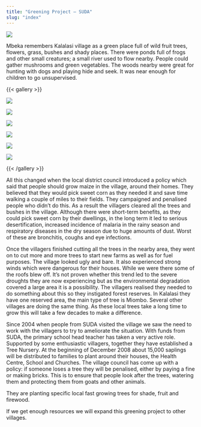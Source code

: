 ```yaml
---
title: "Greening Project – SUDA"
slug: "index"
---
```


![](/wp-content/2008/11/PICT2362-940x198.jpg)

Mbeka remembers Kalalasi village as a green place full of wild fruit trees, flowers, grass, bushes and shady places. There were ponds full of frogs and other small creatures; a small river used to flow nearby. People could gather mushrooms and green vegetables. The woods nearby were great for hunting with dogs and playing hide and seek. It was near enough for children to go unsupervised.

{{< gallery >}}


[![](/wp-content/2008/11/PICT0296-150x150.jpg)](/projects/greening-project/minolta-digital-camera-19/)

[![](/wp-content/2008/11/PICT2234-150x150.jpg)](/projects/greening-project/minolta-digital-camera-20/)

[![](/wp-content/2008/11/PICT2242-150x150.jpg)](/projects/greening-project/minolta-digital-camera-21/)

[![](/wp-content/2008/11/PICT2305-150x150.jpg)](/projects/greening-project/minolta-digital-camera-22/)

[![](/wp-content/2008/11/PICT2306-150x150.jpg)](/projects/greening-project/minolta-digital-camera-23/)

[![](/wp-content/2008/11/PICT2362-150x150.jpg)](/projects/greening-project/minolta-digital-camera-24/)




{{< /gallery >}}

All this changed when the local district council introduced a policy which said that people should grow maize in the village, around their homes. They believed that they would pick sweet corn as they needed it and save time walking a couple of miles to their fields. They campaigned and penalised people who didn’t do this. As a result the villagers cleared all the trees and bushes in the village. Although there were short-term benefits, as they could pick sweet corn by their dwellings, in the long term it led to serious desertification, increased incidence of malaria in the rainy season and respiratory diseases in the dry season due to huge amounts of dust. Worst of these are bronchitis, coughs and eye infections.

Once the villagers finished cutting all the trees in the nearby area, they went on to cut more and more trees to start new farms as well as for fuel purposes. The village looked ugly and bare. It also experienced strong winds which were dangerous for their houses. While we were there some of the roofs blew off. It’s not proven whether this trend led to the severe droughts they are now experiencing but as the environmental degradation covered a large area it is a possibility. The villagers realised they needed to do something about this so they instigated forest reserves. In Kalalasi they have one reserved area, the main type of tree is Miombo. Several other villages are doing the same thing. As these local trees take a long time to grow this will take a few decades to make a difference.

Since 2004 when people from SUDA visited the village we saw the need to work with the villagers to try to ameliorate the situation. With funds from SUDA, the primary school head teacher has taken a very active role. Supported by some enthusiastic villagers, together they have established a Tree Nursery. At the beginning of December 2008 about 15,000 saplings will be distributed to families to plant around their houses, the Health Centre, School and Churches. The village council has come up with a policy: if someone loses a tree they will be penalised, either by paying a fine or making bricks. This is to ensure that people look after the trees, watering them and protecting them from goats and other animals.

They are planting specific local fast growing trees for shade, fruit and firewood.

If we get enough resources we will expand this greening project to other villages.